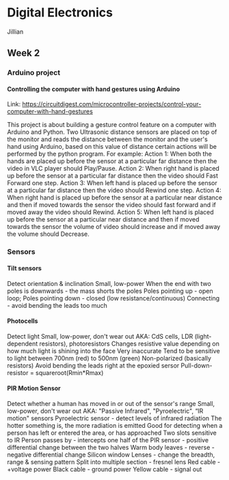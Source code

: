 # Digital Electronics
Jillian

## Week 2

### Arduino project
#### Controlling the computer with hand gestures using Arduino 
Link: https://circuitdigest.com/microcontroller-projects/control-your-computer-with-hand-gestures
      
This project is about building a gesture control feature on a computer with Arduino and Python.
Two Ultrasonic distance sensors are placed on top of the monitor and reads the distance between the 
monitor and the user's hand using Arduino, based on this value of distance certain actions will be 
performed by the python program. 
For example:
      Action 1: When both the hands are placed up before the sensor at a particular far distance then 
                the video in VLC player should Play/Pause.
      Action 2: When right hand is placed up before the sensor at a particular far distance then the 
                video should Fast Forward one step.
      Action 3: When left hand is placed up before the sensor at a particular far distance then the 
                video should Rewind one step.
      Action 4: When right hand is placed up before the sensor at a particular near distance and then 
                if moved towards the sensor the video should fast forward and if moved away the video 
                should Rewind.
      Action 5: When left hand is placed up before the sensor at a particular near distance and then if 
                moved towards the sensor the volume of video should increase and if moved away the volume 
                should Decrease.

### Sensors
#### Tilt sensors
Detect orientation & inclination
Small, low-power
When the end with two poles is downwards - the mass shorts the poles
Poles pointing up - open loop;
Poles pointing down - closed (low resistance/continuous)
Connecting - avoid bending the leads too much
      
#### Photocells
Detect light
Small, low-power, don't wear out
AKA: CdS cells, LDR (light-dependent resistors), photoresistors
Changes resistive value depending on how much light is shining into the face
Very inaccurate
Tend to be sensitive to light between 700nm (red) to 500nm (green)
Non-polarized (basically resistors)
Avoid bending the leads right at the epoxied sersor
Pull-down-resistor = squareroot(Rmin*Rmax)

#### PIR Motion Sensor
Detect whether a human has moved in or out of the sensor's range
Small, low-power, don't wear out
AKA: "Passive Infrared", "Pyroelectric", “IR motion" sensors
Pyroelectric sensor - detect levels of infrared radiation
The hotter something is, the more radiation is emitted
Good for detecting when a person has left or entered the area, or has approached
Two slots sensitive to IR
      Person passes by - intercepts one half of the PIR sensor - positive differential change between the two halves
      Warm body leaves - reverse - negative differential change
Silicon window
Lenses - change the breadth, range & sensing pattern
Split into multiple section - fresnel lens
Red cable - +voltage power
Black cable - ground power
Yellow cable - signal out
